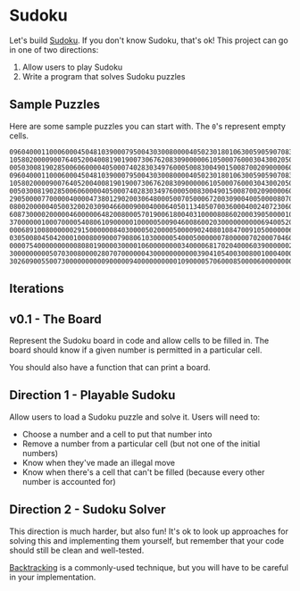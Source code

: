 # Sudoku

Let's build [Sudoku](https://en.wikipedia.org/wiki/Sudoku).  If you don't know Sudoku, that's ok!   This project can go in one of two directions:

1. Allow users to play Sudoku
1. Write a program that solves Sudoku puzzles

## Sample Puzzles

Here are some sample puzzles you can start with. The `0`'s represent empty cells.

```text
096040001100060004504810390007950043030080000405023018010630059059070830003590007
105802000090076405200400819019007306762083090000061050007600030430020501600308900
005030081902850060600004050007402830349760005008300490150087002090000600026049503
096040001100060004504810390007950043030080000405023018010630059059070830003590007
105802000090076405200400819019007306762083090000061050007600030430020501600308900
005030081902850060600004050007402830349760005008300490150087002090000600026049503
290500007700000400004738012902003064800050070500067200309004005000080700087005109
080020000040500320020309046600090004000640501134050700360004002407230600000700450
608730000200000460000064820080005701900618004031000080860200039050000100100456200
370000001000700005408061090000010000050090460086002030000000000694005203800149500
000689100800000029150000008403000050200005000090240801084700910500000060060410000
030500804504200010008009000790806103000005400050000007800000702000704600610300500
000075400000000008080190000300001060000000034000068170204000603900000020530200000
300000000050703008000028070700000043000000000003904105400300800100040000968000200
302609005500730000000000900000940000000000109000057060008500006000000003019082040
```

## Iterations

## v0.1 - The Board

Represent the Sudoku board in code and allow cells to be filled in.  The board should know if a given number is permitted in a particular cell.

You should also have a function that can print a board.

## Direction 1 - Playable Sudoku

Allow users to load a Sudoku puzzle and solve it.  Users will need to:

- Choose a number and a cell to put that number into
- Remove a number from a particular cell (but not one of the initial numbers)
- Know when they've made an illegal move
- Know when there's a cell that can't be filled (because every other number is accounted for)

## Direction 2 - Sudoku Solver

This direction is much harder, but also fun!  It's ok to look up approaches for solving this and implementing them yourself, but remember that your code should still be clean and well-tested.

[Backtracking](https://en.wikipedia.org/wiki/Backtracking) is a commonly-used technique, but you will have to be careful in your implementation.
